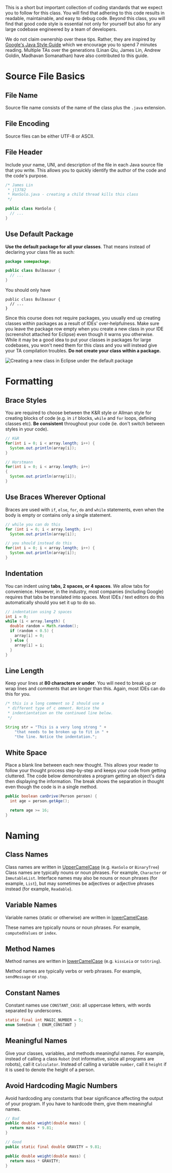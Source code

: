 This is a short but important collection of coding standards that we expect you to follow for this class. You will find that adhering to this code results in readable, maintainable, and easy to debug code. Beyond this class, you will find that good code style is essential not only for yourself but also for any large codebase engineered by a team of developers.

We do not claim ownership over these tips. Rather, they are inspired by [Google's Java Style Guide](https://google.github.io/styleguide/javaguide.html) which we encourage you to spend 7 minutes reading. Multiple TAs over the generations (Linan Qiu, James Lin, Andrew Goldin, Madhavan Somanathan) have also contributed to this guide.

# Source File Basics

## File Name

Source file name consists of the name of the class plus the `.java` extension.

## File Encoding

Source files can be either UTF-8 or ASCII.

## File Header

Include your name, UNI, and description of the file in each Java source file that you write. This allows you to quickly identify the author of the code and the code's purpose.

```java
/* James Lin
 * jl3782
 * HanSolo.java - creating a child thread kills this class
 */

public class HanSolo {
  // ...
}
```

## Use Default Package

**Use the default package for all your classes**. That means instead of declaring your class file as such:

```java
package somepackage;

public class Bulbasaur {
  // ...
}
```

You should only have

```
public class Bulbasaur {
  // ...
}
```

Since this course does not require packages, you usually end up creating classes within packages as a result of IDEs' over-helpfulness. Make sure you leave the package row empty when you create a new class in your IDE (screenshot attached for Eclipse) even though it warns you otherwise. While it may be a good idea to put your classes in packages for large codebases, you won't need them for this class and you will instead give your TA compilation troubles. **Do not create your class within a package.**

![Creating a new class in Eclipse under the default package](default-package.png)

# Formatting

## Brace Styles

You are required to choose between the K&R style or Allman style for creating blocks of code (e.g. in `if` blocks, `while` and `for` loops, defining classes etc). **Be consistent** throughout your code (ie. don't switch between styles in your code).

```java
// K&R
for(int i = 0; i < array.length; i++) {
  System.out.println(array[i]);
}

// Horstmann
for(int i = 0; i < array.length; i++)
{
  System.out.println(array[i]);
}
```

## Use Braces Wherever Optional

Braces are used with `if`, `else`, `for`, `do` and `while` statements, even when the body is empty or contains only a single statement.

```java
// while you can do this
for (int i = 0; i < array.length; i++)
  System.out.println(array[i]);

// you should instead do this
for(int i = 0; i < array.length; i++) {
  System.out.println(array[i]);
}
```

## Indentation

You can indent using **tabs, 2 spaces, or 4 spaces**. We allow tabs for convenience. However, in the industry, most companies (including Google) requires that tabs be translated into spaces. Most IDEs / text editors do this automatically should you set it up to do so.

```java
// indentation using 2 spaces
int i = 0;
while (i < array.length) {
  double random = Math.random();
  if (random < 0.5) {
    array[i] = 0;
  } else {
    array[i] = i;
  }
}
```

## Line Length

Keep your lines at **80 characters or under**. You will need to break up or wrap lines and comments that are longer than this. Again, most IDEs can do this for you.

```java
/* this is a long comment so I should use a
 * different type of c omment. Notice the
 * indentientation on the continued line below.
 */

String str = "This is a very long strong " +
    "that needs to be broken up to fit in " +
    "the line. Notice the indentation.";
```

## White Space

Place a blank line between each new thought. This allows your reader to follow your thought process step-by-step and keeps your code from getting cluttered. The code below demonstrates a program getting an object's data then displaying the information. The break shows the separation in thought even though the code is in a single method.

```java
public boolean canDrive(Person person) {
  int age = person.getAge();

  return age >= 16;
}
```

# Naming

## Class Names

Class names are written in [UpperCamelCase](https://google.github.io/styleguide/javaguide.html#s5.3-camel-case) (e.g. `HanSolo` or `BinaryTree`) Class names are typically nouns or noun phrases. For example, `Character` or `ImmutableList`. Interface names may also be nouns or noun phrases (for example, `List`), but may sometimes be adjectives or adjective phrases instead (for example, `Readable`).

## Variable Names

Variable names (static or otherwise) are written in [lowerCamelCase](https://google.github.io/styleguide/javaguide.html#s5.3-camel-case).

These names are typically nouns or noun phrases. For example, `computedValues` or `index`.

## Method Names

Method names are written in [lowerCamelCase](https://google.github.io/styleguide/javaguide.html#s5.3-camel-case) (e.g. `kissLeia` or `toString`).

Method names are typically verbs or verb phrases. For example, `sendMessage` or `stop`.

## Constant Names

Constant names use `CONSTANT_CASE`: all uppercase letters, with words separated by underscores.

```java
static final int MAGIC_NUMBER = 5;
enum SomeEnum { ENUM_CONSTANT }
```

## Meaningful Names

Give your classes, variables, and methods meaningful names. For example, instead of calling a class `Robot` (not informative, since all programs are robots), call it `Calculator`. Instead of calling a variable `number`, call it `height` if it is used to denote the height of a person.

## Avoid Hardcoding Magic Numbers

Avoid hardcoding any constants that bear significance affecting the output of your program. If you have to hardcode them, give them meaningful names.

```java
// Bad
public double weight(double mass) {
  return mass * 9.81;
}

// Good
public static final double GRAVITY = 9.81;

public double weight(double mass) {
  return mass * GRAVITY;
}
```
